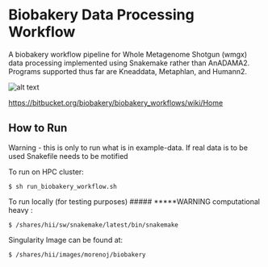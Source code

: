 # Biobakery Data Processing Workflow 

A biobakery workflow pipeline for Whole Metagenome Shotgun (wmgx) data processing implemented using Snakemake rather than AnADAMA2. Programs supported thus far are Kneaddata, Metaphlan, and Humann2. 


![alt text](https://bitbucket.org/repo/5pd5AR/images/2528193080-wms_workflow.jpg)


https://bitbucket.org/biobakery/biobakery_workflows/wiki/Home


## How to Run 
Warning - this is only to run what is in example-data. If real data is to be used Snakefile needs to be motified 

To run on HPC cluster:

    $ sh run_biobakery_workflow.sh
   
To run locally (for testing purposes) ##### *****WARNING computational heavy :

    $ /shares/hii/sw/snakemake/latest/bin/snakemake 



Singularity Image can be found at: 

    $ /shares/hii/images/morenoj/biobakery
